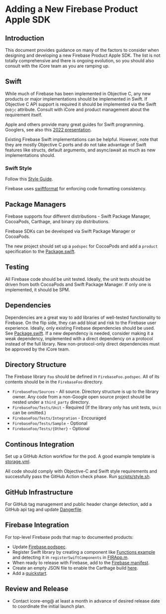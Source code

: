# Adding a New Firebase Product Apple SDK

## Introduction

This document provides guidance on many of the factors to consider when designing and developing
a new Firebase Product Apple SDK. The list is not totally comprehensive and there is ongoing
evolution, so you should also consult with the iCore team as you are ramping up.

## Swift

While much of Firebase has been implemented in Objective C, any new products or major
implementations should be implemented in Swift. If Objective C API support is required it should
be implemented via the Swift `@objc` attribute. Consult with iCore and product management about
the requirement itself.

Apple and others provide many great guides for Swift programming. Googlers, see also this [2022
presentation](go/swift-sdks-2022).

Existing Firebase Swift implementations can be helpful. However, note that they are mostly
Objective C ports and do not take advantage of Swift features like structs, default arguments, and
async/await as much as new implementations should.

### Swift Style

Follow this [Style Guide](https://google.github.io/swift/).

Firebase uses [swiftformat](https://github.com/nicklockwood/SwiftFormat) for enforcing code
formatting consistency.

## Package Managers

Firebase supports four different distributions - Swift Package Manager, CocoaPods, Carthage, and
binary zip distributions.

Firebase SDKs can be developed via Swift Package Manager or CocoaPods.

The new project should set up a `podspec` for CocoaPods and add a `product` specification to
the [Package.swift](Package.swift).

## Testing

All Firebase code should be unit tested. Ideally, the unit tests should be driven from both
CocoaPods and Swift Package Manager. If only one is implemented, it should be SPM.

## Dependencies

Dependencies are a great way to add libraries of well-tested functionality to Firebase. On the flip
side, they can add bloat and risk to the Firebase user experience. Ideally, only existing Firebase
dependencies should be used. See [Package.swift](Package.swift). If a new dependency is needed,
consider making it a weak dependency, implemented with a direct dependency on a protocol instead of
the full library. New non-protocol-only direct dependencies must be approved by the iCore team.

## Directory Structure

The Firebase library `Foo` should be defined in `FirebaseFoo.podspec`. All of its
contents should be in the `FirebaseFoo` directory.

* `FirebaseFoo/Sources` - All source. Directory structure is up to the library owner. Any code from a
non-Google open source project should be nested under a `third_party` directory.
* `FirebaseFoo/Tests/Unit` - Required (If the library only has unit tests, `Unit` can be omitted.)
* `FirebaseFoo/Tests/Integration` - Encouraged
* `FirebaseFoo/Tests/Sample` - Optional
* `FirebaseFoo/Tests/{Other}` - Optional

## Continous Integration

Set up a GitHub Action workflow for the pod. A good example template is
[storage.yml](.github/workflows/storage.yml).

All code should comply with Objective-C and Swift style requirements and successfully pass
the GitHub Action check phase. Run [scripts/style.sh](scripts/style.sh).

## GitHub Infrastructure

For GitHub tag management and public header change detection, add a GitHub api tag and update
[Dangerfile](Dangerfile).

## Firebase Integration

For top-level Firebase pods that map to documented products:

* Update [Firebase.podspec](Firebase.podspec).
* Register Swift library by creating a component like
  [Functions example](FirebaseFunctions/Sources/Internal/FunctionsComponent.swift) and
  detecting it in `registerSwiftComponents` in
  [FIRApp.m](FirebaseCore/Sources/FIRApp.m).
* When ready to release with Firebase, add to the
  [Firebase manifest](ReleaseTooling/Sources/FirebaseManifest/FirebaseManifest.swift).
* Create an empty JSON file to enable the Carthage build
  [here](ReleaseTooling/Sources/CarthageJSON).
* Add a [quickstart](https://github.com/firebase/quickstart-ios).

## Review and Release

* Contact icore-eng@ at least a month in advance of desired release date to coordinate the
  initial launch plan.
